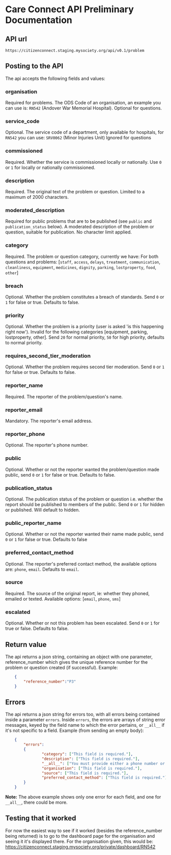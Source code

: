 # Care Connect API Preliminary Documentation

## API url
```
https://citizenconnect.staging.mysociety.org/api/v0.1/problem
````

## Posting to the API
The api accepts the following fields and values:

### organisation
Required for problems. The ODS Code of an organisation, an example you can use is: `RN542` (Andover War Memorial Hospital). Optional for questions.

### service_code
Optional. The service code of a department, only available for hospitals, for `RN542` you can use: `SRV0062` (Minor Injuries Unit) Ignored for questions

### commissioned
Required. Whether the service is commissioned locally or nationally. Use `0` or `1` for locally or nationally commissioned.

### description
Required. The original text of the problem or question. Limited to a maximum of 2000 characters.

### moderated_description
Required for public problems that are to be published (see `public` and `publication_status` below). A moderated description of the problem or question, suitable for publication. No character limit applied.

### category
Required. The problem or question category, currently we have:
For both questions and  problems: [`staff`, `access`, `delays`, `treatment`, `communication`, `cleanliness`, `equipment`, `medicines`, `dignity`, `parking`, `lostproperty`, `food`, `other`]

### breach
Optional. Whether the problem constitutes a breach of standards. Send `0` or `1` for false or true. Defaults to false.

### priority
Optional. Whether the problem is a priority (user is asked 'is this happening right now'). Invalid for the following categories [equipment, parking, lostproperty, other]. Send `20` for normal priority, `50` for high priority, defaults to normal priority.

### requires_second_tier_moderation
Optional. Whether the problem requires second tier moderation. Send `0` or `1` for false or true. Defaults to false.

### reporter_name
Required. The reporter of the problem/question's name.

### reporter_email
Mandatory. The reporter's email address.

### reporter_phone
Optional. The reporter's phone number.

### public
Optional. Whether or not the reporter wanted the problem/question made public, send `0` or `1` for false or true. Defaults to false.

### publication_status
Optional. The publication status of the problem or question i.e. whether the report should be published to members of the public. Send `0` or `1` for hidden or published. Will default to hidden.

### public_reporter_name
Optional. Whether or not the reporter wanted their name made public, send `0` or `1` for false or true. Defaults to false

### preferred_contact_method
Optional. The reporter's preferred contact method, the available options are: `phone`, `email`. Defaults to `email`.

### source
Required. The source of the original report, ie: whether they phoned, emailed or texted. Available options: [`email`, `phone`, `sms`]

### escalated
Optional. Whether or not this problem has been escalated. Send `0` or `1` for true or false. Defaults to false.

## Return value
The api returns a json string, containing an object with one parameter, reference_number which gives the unique reference number for the problem or question created (if successful). Example:
```` JSON
    {
        "reference_number":"P3"
    }
````
## Errors
The api returns a json string for errors too, with all errors being contained inside a parameter `errors`. Inside `errors`, the errors are arrays of string error messages, keyed by the field name to which the error pertains, or `__all__` if it's not specific to a field. Example (from sending an empty body):
```` JSON
    {
        "errors":
        {
                "category": ["This field is required."],
                "description": ["This field is required."],
                "__all__": ["You must provide either a phone number or an email address."],
                "organisation": ["This field is required."],
                "source": ["This field is required."],
                "preferred_contact_method": ["This field is required."]
        }
    }
````
**Note:** The above example shows only one error for each field, and one for `__all__`, there could be more.

## Testing that it worked
For now the easiest way to see if it worked (besides the reference_number being returned) is to go to the dashboard page for the organisation and seeing it it's displayed there. For the organisation given, this would be: https://citizenconnect.staging.mysociety.org/private/dashboard/RN542
